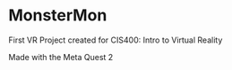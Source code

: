 # MonsterMon
 
First VR Project created for CIS400: Intro to Virtual Reality

Made with the Meta Quest 2
